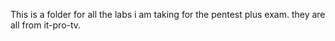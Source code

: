  This is a folder for all the labs i am taking for the pentest plus exam. they are all from it-pro-tv.


